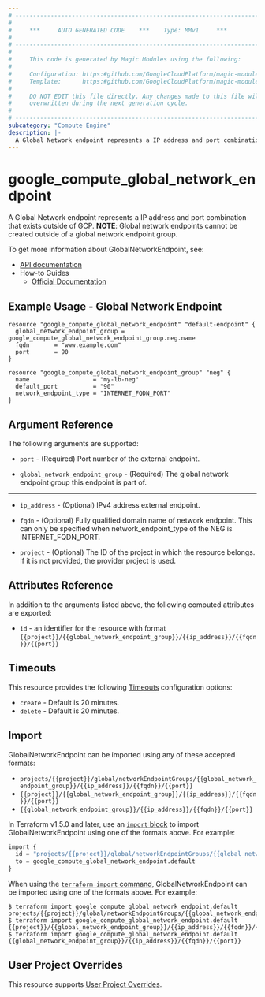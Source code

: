 ```yaml
---
# ----------------------------------------------------------------------------
#
#     ***     AUTO GENERATED CODE    ***    Type: MMv1     ***
#
# ----------------------------------------------------------------------------
#
#     This code is generated by Magic Modules using the following:
#
#     Configuration: https:#github.com/GoogleCloudPlatform/magic-modules/tree/main/mmv1/products/compute/GlobalNetworkEndpoint.yaml
#     Template:      https:#github.com/GoogleCloudPlatform/magic-modules/tree/main/mmv1/templates/terraform/resource.html.markdown.tmpl
#
#     DO NOT EDIT this file directly. Any changes made to this file will be
#     overwritten during the next generation cycle.
#
# ----------------------------------------------------------------------------
subcategory: "Compute Engine"
description: |-
  A Global Network endpoint represents a IP address and port combination that exists outside of GCP.
---
```


# google_compute_global_network_endpoint

A Global Network endpoint represents a IP address and port combination that exists outside of GCP.
**NOTE**: Global network endpoints cannot be created outside of a
global network endpoint group.


To get more information about GlobalNetworkEndpoint, see:

* [API documentation](https://cloud.google.com/compute/docs/reference/rest/beta/networkEndpointGroups)
* How-to Guides
    * [Official Documentation](https://cloud.google.com/load-balancing/docs/negs/)

## Example Usage - Global Network Endpoint


```hcl
resource "google_compute_global_network_endpoint" "default-endpoint" {
  global_network_endpoint_group = google_compute_global_network_endpoint_group.neg.name
  fqdn       = "www.example.com"
  port       = 90
}

resource "google_compute_global_network_endpoint_group" "neg" {
  name                  = "my-lb-neg"
  default_port          = "90"
  network_endpoint_type = "INTERNET_FQDN_PORT"
}
```

## Argument Reference

The following arguments are supported:


* `port` -
  (Required)
  Port number of the external endpoint.

* `global_network_endpoint_group` -
  (Required)
  The global network endpoint group this endpoint is part of.


- - -


* `ip_address` -
  (Optional)
  IPv4 address external endpoint.

* `fqdn` -
  (Optional)
  Fully qualified domain name of network endpoint.
  This can only be specified when network_endpoint_type of the NEG is INTERNET_FQDN_PORT.

* `project` - (Optional) The ID of the project in which the resource belongs.
    If it is not provided, the provider project is used.


## Attributes Reference

In addition to the arguments listed above, the following computed attributes are exported:

* `id` - an identifier for the resource with format `{{project}}/{{global_network_endpoint_group}}/{{ip_address}}/{{fqdn}}/{{port}}`


## Timeouts

This resource provides the following
[Timeouts](https://developer.hashicorp.com/terraform/plugin/sdkv2/resources/retries-and-customizable-timeouts) configuration options:

- `create` - Default is 20 minutes.
- `delete` - Default is 20 minutes.

## Import


GlobalNetworkEndpoint can be imported using any of these accepted formats:

* `projects/{{project}}/global/networkEndpointGroups/{{global_network_endpoint_group}}/{{ip_address}}/{{fqdn}}/{{port}}`
* `{{project}}/{{global_network_endpoint_group}}/{{ip_address}}/{{fqdn}}/{{port}}`
* `{{global_network_endpoint_group}}/{{ip_address}}/{{fqdn}}/{{port}}`


In Terraform v1.5.0 and later, use an [`import` block](https://developer.hashicorp.com/terraform/language/import) to import GlobalNetworkEndpoint using one of the formats above. For example:

```tf
import {
  id = "projects/{{project}}/global/networkEndpointGroups/{{global_network_endpoint_group}}/{{ip_address}}/{{fqdn}}/{{port}}"
  to = google_compute_global_network_endpoint.default
}
```

When using the [`terraform import` command](https://developer.hashicorp.com/terraform/cli/commands/import), GlobalNetworkEndpoint can be imported using one of the formats above. For example:

```
$ terraform import google_compute_global_network_endpoint.default projects/{{project}}/global/networkEndpointGroups/{{global_network_endpoint_group}}/{{ip_address}}/{{fqdn}}/{{port}}
$ terraform import google_compute_global_network_endpoint.default {{project}}/{{global_network_endpoint_group}}/{{ip_address}}/{{fqdn}}/{{port}}
$ terraform import google_compute_global_network_endpoint.default {{global_network_endpoint_group}}/{{ip_address}}/{{fqdn}}/{{port}}
```

## User Project Overrides

This resource supports [User Project Overrides](https://registry.terraform.io/providers/hashicorp/google/latest/docs/guides/provider_reference#user_project_override).
